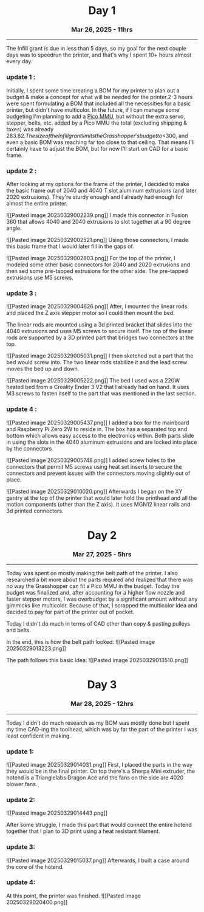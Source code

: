 
<div align="center"><h1>Day 1</h1></div>
<div align="center"><h3>Mar 26, 2025 - 11hrs</h3></div>

<hr>

The Infill grant is due in less than 5 days, so my goal for the next couple days was to speedrun the printer, and that's why I spent 10+ hours almost every day.

### update 1 :

Initially, I spent some time creating a BOM for my printer to plan out a budget & make a concept for what will be needed for the printer.2-3 hours were spent formulating a BOM that included all the necessities for a basic printer, but didn't have multicolor. 
In the future, if I can manage some budgeting I'm planning to add a [Pico MMU](https://github.com/lhndo/LH-Stinger/tree/main/User_Mods/MMU/Stinger%20Pico%20MMU%20-%20%40LH), but without the extra servo, stepper, belts, etc. added by a Pico MMU the total (excluding shipping & taxes) was already $283.82. The size of the Infill grant limits the Grasshopper's budget to <$300, and even a basic BOM was reaching far too close to that ceiling. That means I'll certainly have to adjust the BOM, but for now I'll start on CAD for a basic frame.

### update 2 :

After looking at my options for the frame of the printer, I decided to make the basic frame out of 2040 and 4040 T slot aluminum extrusions (and later 2020 extrusions). They're sturdy enough and I already had enough for almost the entire printer. 


 ![[Pasted image 20250329002239.png]]
 I made this connector in Fusion 360 that allows 4040 and 2040 extrusions to slot together at a 90 degree angle.  



![[Pasted image 20250329002521.png]]
Using those connectors, I made this basic frame that I would later fill in the gaps of.



![[Pasted image 20250329002803.png]]
For the top of the printer, I modeled some other basic connectors for 2040 and 2020 extrusions and then sed some pre-tapped extrusions for the other side. The pre-tapped extrusions use M5 screws.



### update 3 :



![[Pasted image 20250329004626.png]]
After, I mounted the linear rods and placed the Z axis stepper motor so I could then mount the bed. 

The linear rods are mounted using a 3d printed bracket that slides into the 4040 extrusions and uses M5 screws to secure itself. The top of the linear rods are supported by a 3D printed part that bridges two connectors at the top.



![[Pasted image 20250329005031.png]]
I then sketched out a part that the bed would screw into. The two linear rods stabilize it and the lead screw moves the bed up and down.



![[Pasted image 20250329005222.png]]
The bed I used was a 220W heated bed from a Creality Ender 3 V2 that I already had on hand. It uses M3 screws to fasten itself to the part that was mentioned in the last section.



### update 4 :



![[Pasted image 20250329005437.png]]
I added a box for the mainboard and Raspberry Pi Zero 2W to reside in. The box has a separated top and bottom which allows easy access to the electronics within. Both parts slide in using the slots in the 4040 aluminum extrusions and are locked into place by the connectors



![[Pasted image 20250329005748.png]]
I added screw holes to the connectors that permit M5 screws using heat set inserts to secure the connectors and prevent issues with the connectors moving slightly out of place.



![[Pasted image 20250329010020.png]]
Afterwards I began on the XY gantry at the top of the printer that would later hold the printhead and all the motion components (other than the Z axis). It uses MGN12 linear rails and 3d printed connectors. 



<div align="center"><h1>Day 2</h1></div>
<div align="center"><h3>Mar 27, 2025 - 5hrs</h3></div>

<hr>
Today was spent on mostly making the belt path of the printer. I also researched a bit more about the parts required and realized that there was no way the Grasshopper can fit a Pico MMU in the budget. Today the budget was finalized and, after accounting for a higher flow nozzle and faster stepper motors, I was overbudget by a significant amount without any gimmicks like multicolor. Because of that, I scrapped the multicolor idea and decided to pay for part of the printer out of pocket. 



Today I didn't do much in terms of CAD other than copy & pasting pulleys and belts.


In the end, this is how the belt path looked:
![[Pasted image 20250329013223.png]]

The path follows this basic idea:
![[Pasted image 20250329013510.png]]

<div align="center"><h1>Day 3</h1></div>
<div align="center"><h3>Mar 28, 2025 - 12hrs</h3></div>

<hr>
Today I didn't do much research as my BOM was mostly done but I spent my time CAD-ing the toolhead, which was by far the part of the printer I was least confident in making.

### update 1:

![[Pasted image 20250329014031.png]]
First, I placed the parts in the way they would be in the final printer. On top there's a Sherpa Mini extruder, the hotend is a Trianglelabs Dragon Ace and the fans on the side are 4020 blower fans.

### update 2:

![[Pasted image 20250329014443.png]]

After some struggle, I made this part that would connect the entire hotend together that I plan to 3D print using a heat resistant filament.

### update 3:
![[Pasted image 20250329015037.png]]
Afterwards, I built a case around the core of the hotend.



### update 4:

At this point, the printer was finished. 
![[Pasted image 20250329020400.png]]

